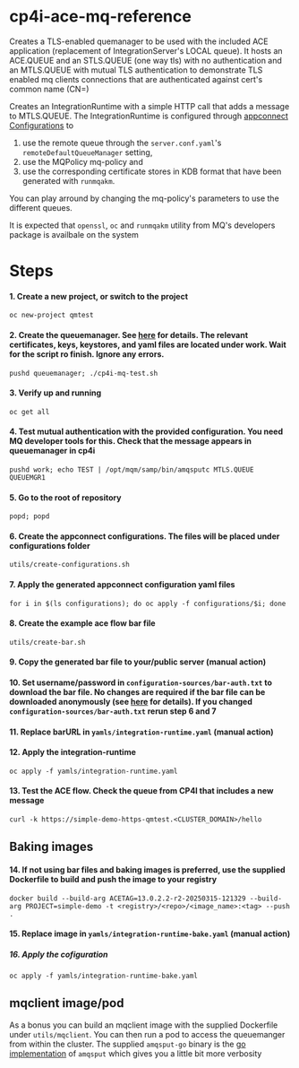 # cp4i-ace-mq-reference
Creates a TLS-enabled quemanager to be used with the included ACE application (replacement of IntegrationServer's LOCAL queue). It hosts an ACE.QUEUE and an STLS.QUEUE (one way tls) with no authentication and an MTLS.QUEUE with mutual TLS authentication to demonstrate TLS enabled mq clients connections that are authenticated against cert's common name (CN=)

Creates an IntegrationRuntime with a simple HTTP call that adds a message to MTLS.QUEUE. The IntegrationRuntime is configured through [appconnect Configurations](https://www.ibm.com/docs/en/app-connect/13.0?topic=reference-configuration-types) to
1. use the remote queue through the `server.conf.yaml`'s `remoteDefaultQueueManager` setting, 
2. use the MQPolicy mq-policy and
3. use the corresponding certificate stores in KDB format that have been generated with `runmqakm`.

You can play arround by changing the mq-policy's parameters to use the different queues.

It is expected that `openssl`, `oc` and `runmqakm` utility from MQ's developers package is availbale on the system

# Steps
#### 1. Create a new project, or switch to the project
`oc new-project qmtest` 
		
#### 2. Create the queuemanager. See [here](queuemanager/README.md) for details. The relevant certificates, keys, keystores, and yaml files are located under work. Wait for the script ro finish. Ignore any errors.
`pushd queuemanager; ./cp4i-mq-test.sh`

#### 3. Verify up and running
`oc get all`

#### 4. Test mutual authentication with the provided configuration. You need MQ developer tools for this. Check that the message appears in queuemanager in cp4i
`pushd work; echo TEST | /opt/mqm/samp/bin/amqsputc MTLS.QUEUE QUEUEMGR1`

#### 5. Go to the root of repository
`popd; popd`

#### 6. Create the appconnect configurations. The files will be placed under configurations folder
`utils/create-configurations.sh`

#### 7. Apply the generated appconnect configuration yaml files
`for i in $(ls configurations); do oc apply -f configurations/$i; done`

#### 8. Create the example ace flow bar file
`utils/create-bar.sh`

#### 9. Copy the generated bar file to your/public server (manual action)

#### 10. Set username/password in `configuration-sources/bar-auth.txt` to download the bar file. No changes are required if the bar file can be downloaded anonymously (see [here](https://www.ibm.com/docs/en/app-connect/13.0?topic=types-barauth-type) for details). If you changed `configuration-sources/bar-auth.txt` rerun step 6 and 7

#### 11. Replace barURL in `yamls/integration-runtime.yaml` (manual action)

#### 12. Apply the integration-runtime
`oc apply -f yamls/integration-runtime.yaml`

#### 13. Test the ACE flow. Check the queue from CP4I that includes a new message
`curl -k https://simple-demo-https-qmtest.<CLUSTER_DOMAIN>/hello`

## Baking images
#### 14. If not using bar files and baking images is preferred, use the supplied Dockerfile to build and push the image to your registry
`docker build --build-arg ACETAG=13.0.2.2-r2-20250315-121329 --build-arg PROJECT=simple-demo -t <registry>/<repo>/<image_name>:<tag> --push .`

#### 15. Replace image in `yamls/integration-runtime-bake.yaml` (manual action)

##### 16. Apply the cofiguration
`oc apply -f yamls/integration-runtime-bake.yaml`

## mqclient image/pod
As a bonus you can build an mqclient image with the supplied Dockerfile under `utils/mqclient`. You can then run a pod to access the queuemanger from within the cluster. The supplied `amqsput-go` binary is the [go implementation](https://github.com/ibm-messaging/mq-golang) of `amqsput`  which gives you a little bit more verbosity
